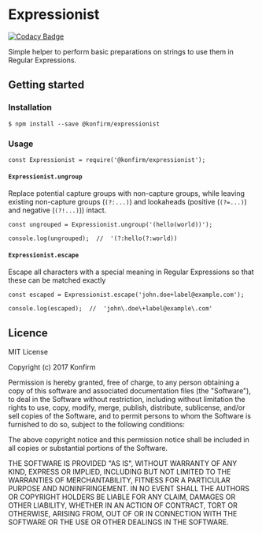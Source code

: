 # Expressionist

[![Codacy Badge](https://api.codacy.com/project/badge/Grade/fa6e844754f24c208f28522f9bb9fe1b)](https://www.codacy.com/app/konfirm/node-expressionist?utm_source=github.com&utm_medium=referral&utm_content=konfirm/node-expressionist&utm_campaign=badger)

Simple helper to perform basic preparations on strings to use them in Regular Expressions.

## Getting started

### Installation

```
$ npm install --save @konfirm/expressionist
```

### Usage

```
const Expressionist = require('@konfirm/expressionist');
```

#### `Expressionist.ungroup`
Replace potential capture groups with non-capture groups, while leaving existing non-capture groups (`(?:...)`) and lookaheads (positive (`(?=...)`) and negative (`(?!...)`)) intact.

```
const ungrouped = Expressionist.ungroup('(hello(world))');

console.log(ungrouped);  //  '(?:hello(?:world))
```

#### `Expressionist.escape`
Escape all characters with a special meaning in Regular Expressions so that these can be matched exactly

```
const escaped = Expressionist.escape('john.doe+label@example.com');

console.log(escaped);  //  'john\.doe\+label@example\.com'
```


## Licence

MIT License

Copyright (c) 2017 Konfirm

Permission is hereby granted, free of charge, to any person obtaining a copy
of this software and associated documentation files (the "Software"), to deal
in the Software without restriction, including without limitation the rights
to use, copy, modify, merge, publish, distribute, sublicense, and/or sell
copies of the Software, and to permit persons to whom the Software is
furnished to do so, subject to the following conditions:

The above copyright notice and this permission notice shall be included in all
copies or substantial portions of the Software.

THE SOFTWARE IS PROVIDED "AS IS", WITHOUT WARRANTY OF ANY KIND, EXPRESS OR
IMPLIED, INCLUDING BUT NOT LIMITED TO THE WARRANTIES OF MERCHANTABILITY,
FITNESS FOR A PARTICULAR PURPOSE AND NONINFRINGEMENT. IN NO EVENT SHALL THE
AUTHORS OR COPYRIGHT HOLDERS BE LIABLE FOR ANY CLAIM, DAMAGES OR OTHER
LIABILITY, WHETHER IN AN ACTION OF CONTRACT, TORT OR OTHERWISE, ARISING FROM,
OUT OF OR IN CONNECTION WITH THE SOFTWARE OR THE USE OR OTHER DEALINGS IN THE
SOFTWARE.
